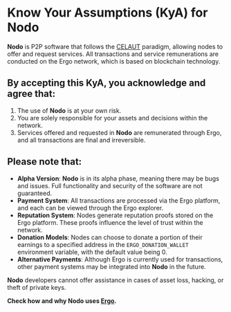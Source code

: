 # Know Your Assumptions (KyA) for **Nodo**

**Nodo** is P2P software that follows the [CELAUT](https://github.com/celaut-project/paradigm) paradigm, allowing nodes to offer and request services. All transactions and service remunerations are conducted on the Ergo network, which is based on blockchain technology.

## By accepting this KyA, you acknowledge and agree that:

1. The use of **Nodo** is at your own risk.
2. You are solely responsible for your assets and decisions within the network.
3. Services offered and requested in **Nodo** are remunerated through Ergo, and all transactions are final and irreversible.

## Please note that:

- **Alpha Version**: **Nodo** is in its alpha phase, meaning there may be bugs and issues. Full functionality and security of the software are not guaranteed.
- **Payment System**: All transactions are processed via the Ergo platform, and each can be viewed through the Ergo explorer.
- **Reputation System**: Nodes generate reputation proofs stored on the Ergo platform. These proofs influence the level of trust within the network.
- **Donation Models**: Nodes can choose to donate a portion of their earnings to a specified address in the `ERGO_DONATION_WALLET` environment variable, with the default value being 0.
- **Alternative Payments**: Although Ergo is currently used for transactions, other payment systems may be integrated into **Nodo** in the future.

**Nodo** developers cannot offer assistance in cases of asset loss, hacking, or theft of private keys.

**Check how and why Nodo uses [Ergo](ERGO.md).**
